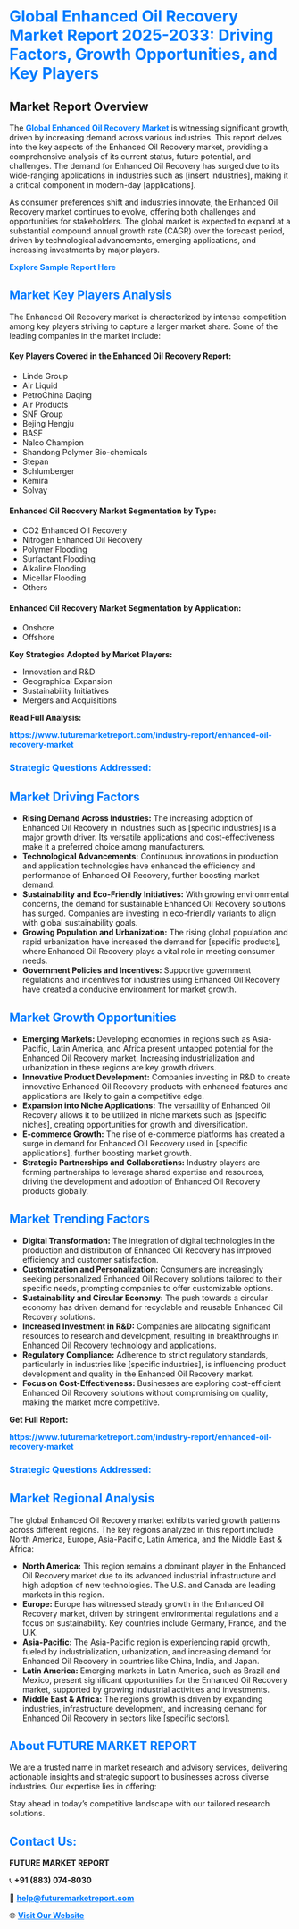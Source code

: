 <h1 style="color: #007BFF;">Global Enhanced Oil Recovery Market Report 2025-2033: Driving Factors, Growth Opportunities, and Key Players</h1>

<section id="overview">
<h2>Market Report Overview</h2>
<p>The <a href="https://www.futuremarketreport.com/industry-report/enhanced-oil-recovery-market" style="color: #007BFF; text-decoration: none;"><strong>Global Enhanced Oil Recovery Market</strong></a> is witnessing significant growth, driven by increasing demand across various industries. This report delves into the key aspects of the Enhanced Oil Recovery market, providing a comprehensive analysis of its current status, future potential, and challenges. The demand for Enhanced Oil Recovery has surged due to its wide-ranging applications in industries such as [insert industries], making it a critical component in modern-day [applications].</p>
<p>As consumer preferences shift and industries innovate, the Enhanced Oil Recovery market continues to evolve, offering both challenges and opportunities for stakeholders. The global market is expected to expand at a substantial compound annual growth rate (CAGR) over the forecast period, driven by technological advancements, emerging applications, and increasing investments by major players.</p>
</section>

<section id="overview">
<p><a href="https://www.futuremarketreport.com/request-sample/reportId=28827" style="color: #007BFF; text-decoration: none;"><strong>Explore Sample Report Here</strong></a></p>
</section>

<section id="key-players">
<h2 style="color: #007BFF;">Market Key Players Analysis</h2>
<p>The Enhanced Oil Recovery market is characterized by intense competition among key players striving to capture a larger market share. Some of the leading companies in the market include:</p>
<h4>Key Players Covered in the Enhanced Oil Recovery Report:</h4>
<ul><li>Linde Group</li><li>Air Liquid</li><li>PetroChina Daqing</li><li>Air Products</li><li>SNF Group</li><li>Bejing Hengju</li><li>BASF</li><li>Nalco Champion</li><li>Shandong Polymer Bio-chemicals</li><li>Stepan</li><li>Schlumberger</li><li>Kemira</li><li>Solvay</li></ul>
<h4>Enhanced Oil Recovery Market Segmentation by Type:</h4>
<ul><li>CO2 Enhanced Oil Recovery</li><li>Nitrogen Enhanced Oil Recovery</li><li>Polymer Flooding</li><li>Surfactant Flooding</li><li>Alkaline Flooding</li><li>Micellar Flooding</li><li>Others</li></ul>

<h4>Enhanced Oil Recovery Market Segmentation by Application:</h4>
<ul><li>Onshore</li><li>Offshore</li></ul>
<p><strong>Key Strategies Adopted by Market Players:</strong></p>
<ul>
<li>Innovation and R&D</li>
<li>Geographical Expansion</li>
<li>Sustainability Initiatives</li>
<li>Mergers and Acquisitions</li>
</ul>
</section>

<section>
<p><strong>Read Full Analysis: </strong></p><a href="https://www.futuremarketreport.com/industry-report/enhanced-oil-recovery-market" style="color: #007BFF; text-decoration: none;"><strong>https://www.futuremarketreport.com/industry-report/enhanced-oil-recovery-market</strong></a>
<h3 style="color: #007BFF;">Strategic Questions Addressed:</h3>
</section>

<section id="driving-factors">
<h2 style="color: #007BFF;">Market Driving Factors</h2>
<ul>
<li><strong>Rising Demand Across Industries:</strong> The increasing adoption of Enhanced Oil Recovery in industries such as [specific industries] is a major growth driver. Its versatile applications and cost-effectiveness make it a preferred choice among manufacturers.</li>
<li><strong>Technological Advancements:</strong> Continuous innovations in production and application technologies have enhanced the efficiency and performance of Enhanced Oil Recovery, further boosting market demand.</li>
<li><strong>Sustainability and Eco-Friendly Initiatives:</strong> With growing environmental concerns, the demand for sustainable Enhanced Oil Recovery solutions has surged. Companies are investing in eco-friendly variants to align with global sustainability goals.</li>
<li><strong>Growing Population and Urbanization:</strong> The rising global population and rapid urbanization have increased the demand for [specific products], where Enhanced Oil Recovery plays a vital role in meeting consumer needs.</li>
<li><strong>Government Policies and Incentives:</strong> Supportive government regulations and incentives for industries using Enhanced Oil Recovery have created a conducive environment for market growth.</li>
</ul>
</section>

<section id="growth-opportunities">
<h2 style="color: #007BFF;">Market Growth Opportunities</h2>
<ul>
<li><strong>Emerging Markets:</strong> Developing economies in regions such as Asia-Pacific, Latin America, and Africa present untapped potential for the Enhanced Oil Recovery market. Increasing industrialization and urbanization in these regions are key growth drivers.</li>
<li><strong>Innovative Product Development:</strong> Companies investing in R&D to create innovative Enhanced Oil Recovery products with enhanced features and applications are likely to gain a competitive edge.</li>
<li><strong>Expansion into Niche Applications:</strong> The versatility of Enhanced Oil Recovery allows it to be utilized in niche markets such as [specific niches], creating opportunities for growth and diversification.</li>
<li><strong>E-commerce Growth:</strong> The rise of e-commerce platforms has created a surge in demand for Enhanced Oil Recovery used in [specific applications], further boosting market growth.</li>
<li><strong>Strategic Partnerships and Collaborations:</strong> Industry players are forming partnerships to leverage shared expertise and resources, driving the development and adoption of Enhanced Oil Recovery products globally.</li>
</ul>
</section>

<section id="trending-factors">
<h2 style="color: #007BFF;">Market Trending Factors</h2>
<ul>
<li><strong>Digital Transformation:</strong> The integration of digital technologies in the production and distribution of Enhanced Oil Recovery has improved efficiency and customer satisfaction.</li>
<li><strong>Customization and Personalization:</strong> Consumers are increasingly seeking personalized Enhanced Oil Recovery solutions tailored to their specific needs, prompting companies to offer customizable options.</li>
<li><strong>Sustainability and Circular Economy:</strong> The push towards a circular economy has driven demand for recyclable and reusable Enhanced Oil Recovery solutions.</li>
<li><strong>Increased Investment in R&D:</strong> Companies are allocating significant resources to research and development, resulting in breakthroughs in Enhanced Oil Recovery technology and applications.</li>
<li><strong>Regulatory Compliance:</strong> Adherence to strict regulatory standards, particularly in industries like [specific industries], is influencing product development and quality in the Enhanced Oil Recovery market.</li>
<li><strong>Focus on Cost-Effectiveness:</strong> Businesses are exploring cost-efficient Enhanced Oil Recovery solutions without compromising on quality, making the market more competitive.</li>
</ul>
</section>

<section>
<p><strong>Get Full Report: </strong></p><a href="https://www.futuremarketreport.com/industry-report/enhanced-oil-recovery-market" style="color: #007BFF; text-decoration: none;"><strong>https://www.futuremarketreport.com/industry-report/enhanced-oil-recovery-market</strong></a>
<h3 style="color: #007BFF;">Strategic Questions Addressed:</h3>
</section>


<section id="regional-analysis">
<h2 style="color: #007BFF;">Market Regional Analysis</h2>
<p>The global Enhanced Oil Recovery market exhibits varied growth patterns across different regions. The key regions analyzed in this report include North America, Europe, Asia-Pacific, Latin America, and the Middle East & Africa:</p>
<ul>
<li><strong>North America:</strong> This region remains a dominant player in the Enhanced Oil Recovery market due to its advanced industrial infrastructure and high adoption of new technologies. The U.S. and Canada are leading markets in this region.</li>
<li><strong>Europe:</strong> Europe has witnessed steady growth in the Enhanced Oil Recovery market, driven by stringent environmental regulations and a focus on sustainability. Key countries include Germany, France, and the U.K.</li>
<li><strong>Asia-Pacific:</strong> The Asia-Pacific region is experiencing rapid growth, fueled by industrialization, urbanization, and increasing demand for Enhanced Oil Recovery in countries like China, India, and Japan.</li>
<li><strong>Latin America:</strong> Emerging markets in Latin America, such as Brazil and Mexico, present significant opportunities for the Enhanced Oil Recovery market, supported by growing industrial activities and investments.</li>
<li><strong>Middle East & Africa:</strong> The region’s growth is driven by expanding industries, infrastructure development, and increasing demand for Enhanced Oil Recovery in sectors like [specific sectors].</li>
</ul>
</section>

<footer>
<h2 style="color: #007BFF;">About FUTURE MARKET REPORT</h2>
<p>We are a trusted name in market research and advisory services, delivering actionable insights and strategic support to businesses across diverse industries. Our expertise lies in offering:</p>

<p>Stay ahead in today’s competitive landscape with our tailored research solutions.</p>

<h2 style="color: #007BFF;">Contact Us:</h2>
<p><strong>FUTURE MARKET REPORT</strong></p>
<p>📞 <strong>+91 (883) 074-8030</strong></p>
<p>📧 <strong><a href="mailto:help@futuremarketreport.com" style="color: #007BFF;">help@futuremarketreport.com</a></strong></p>
<p>🌐 <strong><a href="https://www.futuremarketreport.com/" style="color: #007BFF;">Visit Our Website</a></strong></p>
</footer>